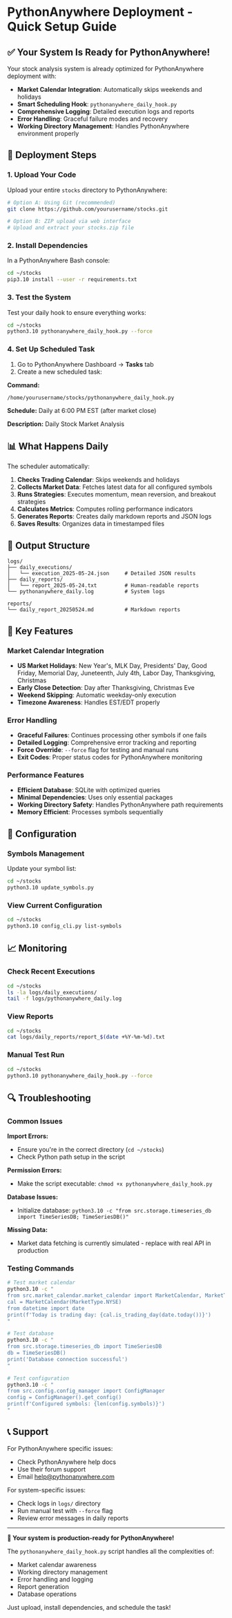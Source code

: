 # PythonAnywhere Deployment - Quick Setup Guide

## ✅ Your System Is Ready for PythonAnywhere!

Your stock analysis system is already optimized for PythonAnywhere deployment with:

- **Market Calendar Integration**: Automatically skips weekends and holidays
- **Smart Scheduling Hook**: `pythonanywhere_daily_hook.py` 
- **Comprehensive Logging**: Detailed execution logs and reports
- **Error Handling**: Graceful failure modes and recovery
- **Working Directory Management**: Handles PythonAnywhere environment properly

## 🚀 Deployment Steps

### 1. Upload Your Code

Upload your entire `stocks` directory to PythonAnywhere:

```bash
# Option A: Using Git (recommended)
git clone https://github.com/yourusername/stocks.git

# Option B: ZIP upload via web interface
# Upload and extract your stocks.zip file
```

### 2. Install Dependencies

In a PythonAnywhere Bash console:

```bash
cd ~/stocks
pip3.10 install --user -r requirements.txt
```

### 3. Test the System

Test your daily hook to ensure everything works:

```bash
cd ~/stocks
python3.10 pythonanywhere_daily_hook.py --force
```

### 4. Set Up Scheduled Task

1. Go to PythonAnywhere Dashboard → **Tasks** tab
2. Create a new scheduled task:

**Command:**
```
/home/yourusername/stocks/pythonanywhere_daily_hook.py
```

**Schedule:** Daily at 6:00 PM EST (after market close)

**Description:** Daily Stock Market Analysis

## 📊 What Happens Daily

The scheduler automatically:

1. **Checks Trading Calendar**: Skips weekends and holidays
2. **Collects Market Data**: Fetches latest data for all configured symbols
3. **Runs Strategies**: Executes momentum, mean reversion, and breakout strategies
4. **Calculates Metrics**: Computes rolling performance indicators
5. **Generates Reports**: Creates daily markdown reports and JSON logs
6. **Saves Results**: Organizes data in timestamped files

## 📁 Output Structure

```
logs/
├── daily_executions/
│   └── execution_2025-05-24.json     # Detailed JSON results
├── daily_reports/
│   └── report_2025-05-24.txt         # Human-readable reports
└── pythonanywhere_daily.log          # System logs

reports/
└── daily_report_20250524.md          # Markdown reports
```

## 🎯 Key Features

### Market Calendar Integration
- **US Market Holidays**: New Year's, MLK Day, Presidents' Day, Good Friday, Memorial Day, Juneteenth, July 4th, Labor Day, Thanksgiving, Christmas
- **Early Close Detection**: Day after Thanksgiving, Christmas Eve
- **Weekend Skipping**: Automatic weekday-only execution
- **Timezone Awareness**: Handles EST/EDT properly

### Error Handling
- **Graceful Failures**: Continues processing other symbols if one fails
- **Detailed Logging**: Comprehensive error tracking and reporting
- **Force Override**: `--force` flag for testing and manual runs
- **Exit Codes**: Proper status codes for PythonAnywhere monitoring

### Performance Features
- **Efficient Database**: SQLite with optimized queries
- **Minimal Dependencies**: Uses only essential packages
- **Working Directory Safety**: Handles PythonAnywhere path requirements
- **Memory Efficient**: Processes symbols sequentially

## 🔧 Configuration

### Symbols Management
Update your symbol list:
```bash
cd ~/stocks
python3.10 update_symbols.py
```

### View Current Configuration
```bash
cd ~/stocks
python3.10 config_cli.py list-symbols
```

## 📈 Monitoring

### Check Recent Executions
```bash
cd ~/stocks
ls -la logs/daily_executions/
tail -f logs/pythonanywhere_daily.log
```

### View Reports
```bash
cd ~/stocks
cat logs/daily_reports/report_$(date +%Y-%m-%d).txt
```

### Manual Test Run
```bash
cd ~/stocks
python3.10 pythonanywhere_daily_hook.py --force
```

## 🔍 Troubleshooting

### Common Issues

**Import Errors:**
- Ensure you're in the correct directory (`cd ~/stocks`)
- Check Python path setup in the script

**Permission Errors:**
- Make the script executable: `chmod +x pythonanywhere_daily_hook.py`

**Database Issues:**
- Initialize database: `python3.10 -c "from src.storage.timeseries_db import TimeSeriesDB; TimeSeriesDB()"`

**Missing Data:**
- Market data fetching is currently simulated - replace with real API in production

### Testing Commands

```bash
# Test market calendar
python3.10 -c "
from src.market_calendar.market_calendar import MarketCalendar, MarketType
cal = MarketCalendar(MarketType.NYSE)
from datetime import date
print(f'Today is trading day: {cal.is_trading_day(date.today())}')
"

# Test database
python3.10 -c "
from src.storage.timeseries_db import TimeSeriesDB
db = TimeSeriesDB()
print('Database connection successful')
"

# Test configuration
python3.10 -c "
from src.config.config_manager import ConfigManager
config = ConfigManager().get_config()
print(f'Configured symbols: {len(config.symbols)}')
"
```

## 📞 Support

For PythonAnywhere specific issues:
- Check PythonAnywhere help docs
- Use their forum support
- Email help@pythonanywhere.com

For system-specific issues:
- Check logs in `logs/` directory
- Run manual test with `--force` flag
- Review error messages in daily reports

---

**🎉 Your system is production-ready for PythonAnywhere!**

The `pythonanywhere_daily_hook.py` script handles all the complexities of:
- Market calendar awareness
- Working directory management  
- Error handling and logging
- Report generation
- Database operations

Just upload, install dependencies, and schedule the task!
